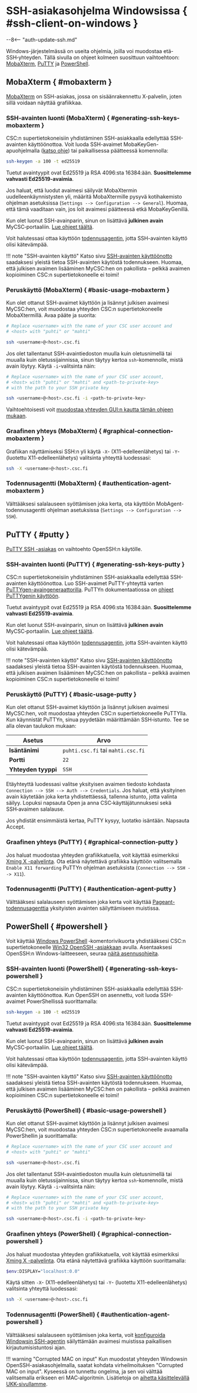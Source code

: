 # SSH-asiakasohjelma Windowsissa { #ssh-client-on-windows }

--8<-- "auth-update-ssh.md"

Windows-järjestelmässä on useita ohjelmia, joilla voi muodostaa etä-SSH‑yhteyden. Tällä sivulla on ohjeet kolmeen suosittuun vaihtoehtoon: [MobaXterm](#mobaxterm), [PuTTY](#putty) ja [PowerShell](#powershell).

## MobaXterm { #mobaxterm }

[MobaXterm](https://mobaxterm.mobatek.net/) on SSH-asiakas, jossa on sisäänrakennettu X-palvelin, joten sillä voidaan näyttää grafiikkaa.

### SSH-avainten luonti (MobaXterm) { #generating-ssh-keys-mobaxterm }

CSC:n supertietokoneisiin yhdistäminen SSH-asiakkaalla edellyttää SSH-avainten käyttöönottoa. Voit luoda SSH-avaimet MobaKeyGen-apuohjelmalla
([katso ohje](https://csc-training.github.io/csc-env-eff/hands-on/connecting/ssh-keys.html))
tai paikallisessa päätteessä komennolla:

```bash
ssh-keygen -a 100 -t ed25519
```

Tuetut avaintyypit ovat Ed25519 ja RSA 4096:sta 16384:ään. **Suosittelemme vahvasti Ed25519-avaimia**.

Jos haluat, että luodut avaimesi säilyvät MobaXtermin uudelleenkäynnistysten yli,
määritä MobaXtermille pysyvä kotihakemisto ohjelman asetuksissa
(`Settings --> Configuration --> General`). Huomaa, että tämä vaaditaan vain, jos
loit avaimesi päätteessä etkä MobaKeyGenillä.

Kun olet luonut SSH-avainparin, sinun on lisättävä **julkinen avain** MyCSC‑portaaliin.
[Lue ohjeet täältä](ssh-keys.md#adding-public-key-in-mycsc).

Voit halutessasi ottaa käyttöön
[todennusagentin](#authentication-agent-mobaxterm), jotta SSH-avainten käyttö olisi kätevämpää.

!!! note "SSH-avainten käyttö"
    Katso sivu [SSH-avainten käyttöönotto](ssh-keys.md) saadaksesi yleistä
    tietoa SSH-avainten käytöstä todennukseen. Huomaa, että julkisen avaimen
    lisääminen MyCSC:hen on pakollista – pelkkä avaimen kopioiminen CSC:n
    supertietokoneelle ei toimi!

### Peruskäyttö (MobaXterm) { #basic-usage-mobaxterm }

Kun olet ottanut SSH-avaimet käyttöön ja lisännyt julkisen avaimesi MyCSC:hen, voit muodostaa yhteyden CSC:n supertietokoneelle MobaXtermillä. Avaa
pääte ja suorita:

```bash
# Replace <username> with the name of your CSC user account and
# <host> with "puhti" or "mahti"

ssh <username>@<host>.csc.fi
```

Jos olet tallentanut SSH-avaintiedoston muulla kuin oletusnimellä tai
muualla kuin oletussijainnissa, sinun täytyy kertoa `ssh`-komennolle, mistä
avain löytyy. Käytä `-i`-valitsinta näin:

```bash
# Replace <username> with the name of your CSC user account,
# <host> with "puhti" or "mahti" and <path-to-private-key>
# with the path to your SSH private key

ssh <username>@<host>.csc.fi -i <path-to-private-key>
```

Vaihtoehtoisesti voit
[muodostaa yhteyden GUI:n kautta tämän ohjeen mukaan](https://csc-training.github.io/csc-env-eff/hands-on/connecting/ssh-puhti.html#connecting-from-windows).

### Graafinen yhteys (MobaXterm) { #graphical-connection-mobaxterm }

Grafiikan näyttämiseksi SSH:n yli käytä `-X`- (X11-edelleenlähetys) tai `-Y`-
(luotettu X11-edelleenlähetys) valitsinta yhteyttä luodessasi:

```bash
ssh -X <username>@<host>.csc.fi
```

### Todennusagentti (MobaXterm) { #authentication-agent-mobaxterm }

Välttääksesi salalauseen syöttämisen joka kerta, ota käyttöön
MobAgent-todennusagentti ohjelman asetuksissa (`Settings -->
Configuration --> SSH`).

## PuTTY { #putty }

[PuTTY SSH -asiakas](https://www.chiark.greenend.org.uk/~sgtatham/putty/) on vaihtoehto OpenSSH:n käytölle.

### SSH-avainten luonti (PuTTY) { #generating-ssh-keys-putty }

CSC:n supertietokoneisiin yhdistäminen SSH-asiakkaalla edellyttää SSH-avainten käyttöönottoa. Luo SSH-avaimet PuTTY-yhteyttä varten
[PuTTYgen-avaingeneraattorilla](https://www.puttygen.com/). PuTTYn dokumentaatiossa on
[ohjeet PuTTYgenin käyttöön](https://www.putty.be/0.76/htmldoc/Chapter8.html).

Tuetut avaintyypit ovat Ed25519 ja RSA 4096:sta 16384:ään. **Suosittelemme vahvasti Ed25519-avaimia**.

Kun olet luonut SSH-avainparin, sinun on lisättävä **julkinen avain** MyCSC‑portaaliin.
[Lue ohjeet täältä](ssh-keys.md#adding-public-key-in-mycsc).

Voit halutessasi ottaa käyttöön
[todennusagentin](#authentication-agent-putty), jotta SSH-avainten käyttö olisi kätevämpää.

!!! note "SSH-avainten käyttö"
    Katso sivu [SSH-avainten käyttöönotto](ssh-keys.md) saadaksesi yleistä
    tietoa SSH-avainten käytöstä todennukseen. Huomaa, että julkisen avaimen
    lisääminen MyCSC:hen on pakollista – pelkkä avaimen kopioiminen CSC:n
    supertietokoneelle ei toimi!

### Peruskäyttö (PuTTY) { #basic-usage-putty }

Kun olet ottanut SSH-avaimet käyttöön ja lisännyt julkisen avaimesi MyCSC:hen, voit muodostaa yhteyden CSC:n supertietokoneelle PuTTYlla. Kun käynnistät PuTTYn, sinua pyydetään määrittämään SSH‑istunto. Tee se alla olevan taulukon mukaan:

| Asetus | Arvo |
|-|-|
| **Isäntänimi** | `puhti.csc.fi` tai `mahti.csc.fi` |
| **Portti** | `22` |
| **Yhteyden tyyppi** | `SSH` |

Etäyhteyttä luodessasi valitse yksityisen avaimen tiedosto kohdasta `Connection --> SSH --> Auth --> Credentials`. Jos haluat, että yksityinen avain käytetään joka kerta yhdistettäessä, tallenna istunto, jotta valinta säilyy.
Lopuksi napsauta Open ja anna CSC‑käyttäjätunnuksesi sekä SSH‑avaimen salalause.

Jos yhdistät ensimmäistä kertaa, PuTTY kysyy, luotatko isäntään.
Napsauta Accept.

### Graafinen yhteys (PuTTY) { #graphical-connection-putty }

Jos haluat muodostaa yhteyden grafiikkatuella,
voit käyttää esimerkiksi
[Xming X -palvelinta](http://www.straightrunning.com/XmingNotes/). Ota etänä näytettävä grafiikka käyttöön valitsemalla `Enable X11 forwarding` PuTTYn ohjelman asetuksista
(`Connection --> SSH --> X11`).

### Todennusagentti (PuTTY) { #authentication-agent-putty }

Välttääksesi salalauseen syöttämisen joka kerta voit käyttää
[Pageant-todennusagenttia](https://www.putty.be/0.76/htmldoc/Chapter9.html)
yksityisten avainten säilyttämiseen muistissa.

## PowerShell { #powershell }

Voit käyttää
[Windows PowerShell](https://learn.microsoft.com/en-us/powershell/scripting/security/remoting/ssh-remoting-in-powershell) ‑komentorivikuorta yhdistääksesi CSC:n supertietokoneelle
[Win32 OpenSSH -asiakkaan](https://learn.microsoft.com/en-us/windows-server/administration/openssh/openssh_install_firstuse) avulla.
Asentaaksesi OpenSSH:n Windows-laitteeseen, seuraa
[näitä asennusohjeita](https://learn.microsoft.com/en-us/windows-server/administration/openssh/openssh_install_firstuse?tabs=gui#install-openssh-for-windows).

### SSH-avainten luonti (PowerShell) { #generating-ssh-keys-powershell }

CSC:n supertietokoneisiin yhdistäminen SSH-asiakkaalla edellyttää SSH-avainten käyttöönottoa. Kun OpenSSH on asennettu, voit luoda SSH-avaimet PowerShellissä suorittamalla:

```bash
ssh-keygen -a 100 -t ed25519
```

Tuetut avaintyypit ovat Ed25519 ja RSA 4096:sta 16384:ään. **Suosittelemme vahvasti Ed25519-avaimia**.

Kun olet luonut SSH-avainparin, sinun on lisättävä **julkinen avain** MyCSC‑portaaliin.
[Lue ohjeet täältä](ssh-keys.md#adding-public-key-in-mycsc).

Voit halutessasi ottaa käyttöön
[todennusagentin](#authentication-agent-powershell), jotta SSH-avainten käyttö olisi kätevämpää.

!!! note "SSH-avainten käyttö"
    Katso sivu [SSH-avainten käyttöönotto](ssh-keys.md) saadaksesi yleistä
    tietoa SSH-avainten käytöstä todennukseen. Huomaa, että julkisen avaimen
    lisääminen MyCSC:hen on pakollista – pelkkä avaimen kopioiminen CSC:n
    supertietokoneelle ei toimi!

### Peruskäyttö (PowerShell) { #basic-usage-powershell }

Kun olet ottanut SSH-avaimet käyttöön ja lisännyt julkisen avaimesi MyCSC:hen, voit muodostaa yhteyden CSC:n supertietokoneelle avaamalla PowerShellin ja suorittamalla:

```bash
# Replace <username> with the name of your CSC user account and
# <host> with "puhti" or "mahti"

ssh <username>@<host>.csc.fi
```

Jos olet tallentanut SSH-avaintiedoston muulla kuin oletusnimellä tai
muualla kuin oletussijainnissa, sinun täytyy kertoa `ssh`-komennolle, mistä
avain löytyy. Käytä `-i`-valitsinta näin:

```bash
# Replace <username> with the name of your CSC user account,
# <host> with "puhti" or "mahti" and <path-to-private-key>
# with the path to your SSH private key

ssh <username>@<host>.csc.fi -i <path-to-private-key>
```

### Graafinen yhteys (PowerShell) { #graphical-connection-powershell }

Jos haluat muodostaa yhteyden grafiikkatuella,
voit käyttää esimerkiksi
[Xming X -palvelinta](http://www.straightrunning.com/XmingNotes/). Ota etänä näytettävä grafiikka käyttöön suorittamalla:

```bash
$env:DISPLAY="localhost:0.0"
```

Käytä sitten `-X`- (X11-edelleenlähetys) tai `-Y`- (luotettu X11-edelleenlähetys) valitsinta yhteyttä luodessasi:

```bash
ssh -X <username>@<host>.csc.fi
```

### Todennusagentti (PowerShell) { #authentication-agent-powershell }

Välttääksesi salalauseen syöttämisen joka kerta,
voit
[konfiguroida Windowsin SSH-agentin](https://learn.microsoft.com/en-us/windows-server/administration/openssh/openssh_keymanagement?source=recommendations#user-key-generation)
säilyttämään avaimesi muistissa paikallisen kirjautumisistuntosi ajan.

!!! warning "Corrupted MAC on input"
    Kun muodostat yhteyden Windowsin OpenSSH-asiakasohjelmalla, saatat
    kohdata virheilmoituksen "Corrupted MAC on input". Kyseessä on tunnettu
    ongelma, ja sen voi välttää valitsemalla erikseen eri MAC‑algoritmin.
    Lisätietoja on
    [aihetta käsittelevällä UKK-sivullamme](../../support/faq/i-cannot-login.md#why-is-my-ssh-client-saying-corrupted-mac-on-input).